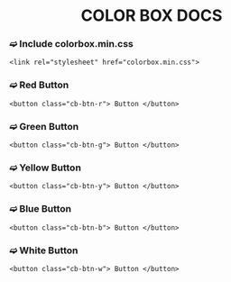 <h1 align="center"> COLOR BOX DOCS </h1>
<h3> ➫ Include colorbox.min.css</h3> 
<pre><code><span class="hljs-tag">&lt;<span class="hljs-name">link</span> <span class="hljs-attr">rel</span>=<span class="hljs-string">"stylesheet"</span> <span class="hljs-attr">href</span>=<span class="hljs-string">"colorbox.min.css"</span>&gt;</span>
</code></pre>

<h3> ➫ Red Button </h3> 
<pre><code>&lt;<span class="hljs-keyword">button</span> class=<span class="hljs-string">"cb-btn-r"</span>&gt; <span class="hljs-keyword">Button</span> &lt;/<span class="hljs-keyword">button</span>&gt;
</code></pre>

<h3> ➫ Green Button </h3> 
<pre><code>&lt;<span class="hljs-keyword">button</span> class=<span class="hljs-string">"cb-btn-g"</span>&gt; <span class="hljs-keyword">Button</span> &lt;/<span class="hljs-keyword">button</span>&gt;
</code></pre>

<h3> ➫ Yellow Button </h3> 
<pre><code>&lt;<span class="hljs-keyword">button</span> class=<span class="hljs-string">"cb-btn-y"</span>&gt; <span class="hljs-keyword">Button</span> &lt;/<span class="hljs-keyword">button</span>&gt;
</code></pre>

<h3> ➫ Blue Button </h3> 
<pre><code>&lt;<span class="hljs-keyword">button</span> class=<span class="hljs-string">"cb-btn-b"</span>&gt; <span class="hljs-keyword">Button</span> &lt;/<span class="hljs-keyword">button</span>&gt;
</code></pre>

<h3> ➫ White Button </h3> 
<pre><code>&lt;<span class="hljs-keyword">button</span> class=<span class="hljs-string">"cb-btn-w"</span>&gt; <span class="hljs-keyword">Button</span> &lt;/<span class="hljs-keyword">button</span>&gt;
</code></pre>
